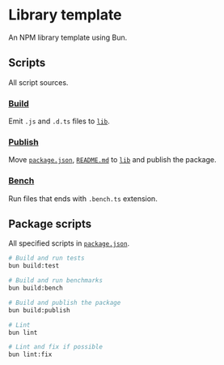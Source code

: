 # Library template

An NPM library template using Bun.

## Scripts

All script sources.

### [Build](./scripts/build.ts)

Emit `.js` and `.d.ts` files to [`lib`](./lib).

### [Publish](./scripts/publish.ts)

Move [`package.json`](./package.json), [`README.md`](./README.md) to [`lib`](./lib) and publish the package.

### [Bench](./scripts/bench.ts)

Run files that ends with `.bench.ts` extension.

## Package scripts

All specified scripts in [`package.json`](./package.json).

```bash
# Build and run tests
bun build:test

# Build and run benchmarks
bun build:bench

# Build and publish the package
bun build:publish

# Lint
bun lint

# Lint and fix if possible
bun lint:fix
```
